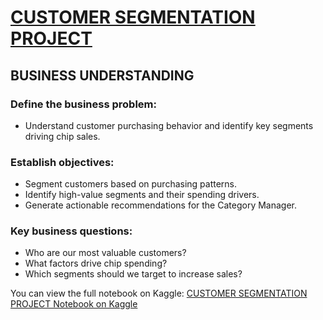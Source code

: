 # [CUSTOMER SEGMENTATION PROJECT](#customer-segmentation-project)

## BUSINESS UNDERSTANDING
### Define the business problem: 
- Understand customer purchasing behavior and identify key segments driving chip sales.

### Establish objectives:
- Segment customers based on purchasing patterns.
- Identify high-value segments and their spending drivers.
- Generate actionable recommendations for the Category Manager.

### Key business questions:
- Who are our most valuable customers?
- What factors drive chip spending?
- Which segments should we target to increase sales?

You can view the full notebook on Kaggle: [CUSTOMER SEGMENTATION PROJECT Notebook on Kaggle](https://www.kaggle.com/code/adebayoadebanjo/customer-segmentation-analysis-with-r)

